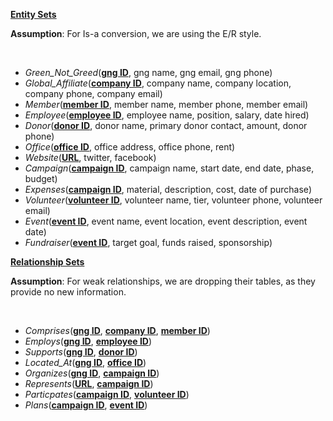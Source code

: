 <u>**Entity Sets**</u>

**Assumption**:
For Is-a conversion, we are using the E/R style. 

<br>

* *Green_Not_Greed*(<u>**gng ID**</u>, gng name, gng email, gng phone)
* *Global_Affiliate*(<u>**company ID**</u>, company name, company location, company phone, company email)
* *Member*(<u>**member ID**</u>, member name, member phone, member email)
* *Employee*(<u>**employee ID**</u>, employee name, position, salary, date hired)
* *Donor*(<u>**donor ID**</u>, donor name, primary donor contact, amount, donor phone)
* *Office*(<u>**office ID**</u>, office address, office phone, rent)
* *Website*(<u>**URL**</u>, twitter, facebook)
* *Campaign*(<u>**campaign ID**</u>, campaign name, start date, end date, phase, budget)
* *Expenses*(<u>**campaign ID**</u>, material, description, cost, date of purchase)
* *Volunteer*(<u>**volunteer ID**</u>, volunteer name, tier, volunteer phone, volunteer email)
* *Event*(<u>**event ID**</u>, event name, event location, event description, event date)
* *Fundraiser*(<u>**event ID**</u>, target goal, funds raised, sponsorship)


<u>**Relationship Sets**</u>

**Assumption**:
For weak relationships, we are dropping their tables, as they provide no new information. 

<br>

* *Comprises*(<u>**gng ID**</u>, <u>**company ID**</u>, <u>**member ID**</u>)
* *Employs*(<u>**gng ID**</u>, <u>**employee ID**</u>)
* *Supports*(<u>**gng ID**</u>, <u>**donor ID**</u>)
* *Located_At*(<u>**gng ID**</u>, <u>**office ID**</u>)
* *Organizes*(<u>**gng ID**</u>, <u>**campaign ID**</u>)
* *Represents*(<u>**URL**</u>, <u>**campaign ID**</u>)
* *Particpates*(<u>**campaign ID**</u>, <u>**volunteer ID**</u>)
* *Plans*(<u>**campaign ID**</u>, <u>**event ID**</u>)
